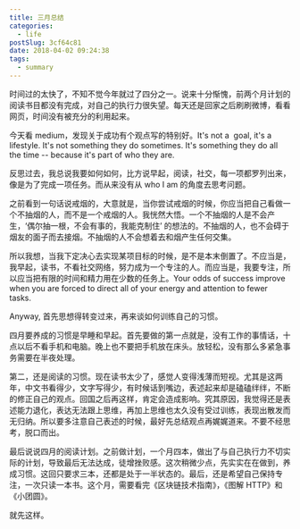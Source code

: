 ```yaml
---
title: 三月总结
categories:
  - life
postSlug: 3cf64c81
date: 2018-04-02 09:24:38
tags:
  - summary
---
```


时间过的太快了，不知不觉今年就过了四分之一。说来十分惭愧，前两个月计划的阅读书目都没有完成，对自己的执行力很失望。每天还是回家之后刷刷微博，看看网页，时间没有被充分的利用起来。

今天看 medium，发现关于成功有个观点写的特别好。It's not a  goal, it's a lifestyle. It's not something they do sometimes. It's something they do all the time -- because it's part of who they are.

反思过去，我总说我要如何如何，比方说早起，阅读，社交，每一项都罗列出来，像是为了完成一项任务。而从来没有从 who I am 的角度去思考问题。

之前看到一句话说戒烟的，大意就是，当你尝试戒烟的时候，你应当把自己看做一个不抽烟的人，而不是一个戒烟的人。我恍然大悟。一个不抽烟的人是不会产生，‘偶尔抽一根，不会有事的，我能克制住’ 的想法的。不抽烟的人，也不会碍于烟友的面子而去接烟。不抽烟的人不会想着去和烟产生任何交集。

所以我想，当我下定决心去实现某项目标的时候，是不是本末倒置了。不应当是，我早起，读书，不看社交网络，努力成为一个专注的人。而应当是，我要专注，所以应当把有限的时间和精力用在少数的任务上。Your odds of success improve when you are forced to direct all of your energy and attention to fewer tasks.

Anyway, 首先思想得转变过来，再来谈如何训练自己的习惯。

四月要养成的习惯是早睡和早起。首先要做的第一点就是，没有工作的事情话，十点以后不看手机和电脑。晚上也不要把手机放在床头。放轻松，没有那么多紧急事务需要在半夜处理。

第二，还是阅读的习惯。现在读书太少了，感觉人变得浅薄而短视。尤其是这两年，中文书看得少，文字写得少，有时候话到嘴边，表述起来却是磕磕绊绊，不断的修正自己的观点。回国之后再这样，肯定会造成影响。究其原因，我觉得还是表述能力退化，表达无法跟上思维，再加上思维也太久没有受过训练，表现出散发而无归纳。所以要多注意自己表述的时候，最好先总结观点再娓娓道来。不要不经思考，脱口而出。

最后说说四月的阅读计划。之前做计划，一个月四本，做出了与自己执行力不切实际的计划，导致最后无法达成，徒增挫败感。这次稍微少点，先实实在在做到，养成习惯。这回只要求三本，还都是处于一半状态的。最后，还是希望自己保持专注，一次只读一本书。这个月，需要看完《区块链技术指南》，《图解 HTTP》和《小团圆》。

就先这样。
